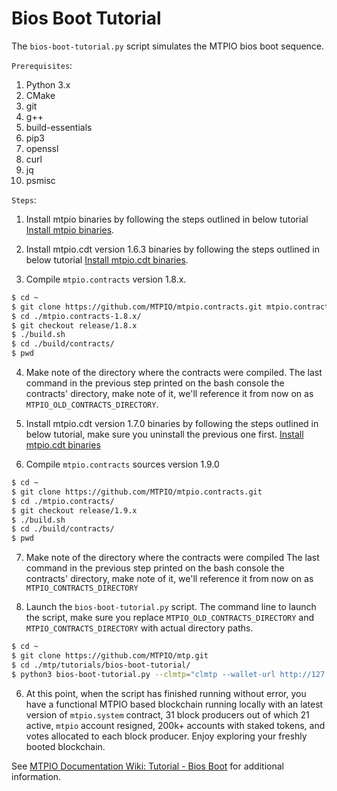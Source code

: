 # Bios Boot Tutorial

The `bios-boot-tutorial.py` script simulates the MTPIO bios boot sequence.

``Prerequisites``:

1. Python 3.x
2. CMake
3. git
4. g++
5. build-essentials
6. pip3
7. openssl
8. curl
9. jq
10. psmisc


``Steps``:

1. Install mtpio binaries by following the steps outlined in below tutorial
[Install mtpio binaries](https://github.com/MTPIO/mtp/tree/release/2.0.x#mac-os-x-brew-install).

2. Install mtpio.cdt version 1.6.3 binaries by following the steps outlined in below tutorial
[Install mtpio.cdt binaries](https://github.com/MTPIO/mtpio.cdt/tree/release/1.6.x#binary-releases).

3. Compile `mtpio.contracts` version 1.8.x.

```bash
$ cd ~
$ git clone https://github.com/MTPIO/mtpio.contracts.git mtpio.contracts-1.8.x
$ cd ./mtpio.contracts-1.8.x/
$ git checkout release/1.8.x
$ ./build.sh
$ cd ./build/contracts/
$ pwd

```

4. Make note of the directory where the contracts were compiled. 
The last command in the previous step printed on the bash console the contracts' directory, make note of it, we'll reference it from now on as `MTPIO_OLD_CONTRACTS_DIRECTORY`.

5. Install mtpio.cdt version 1.7.0 binaries by following the steps outlined in below tutorial, make sure you uninstall the previous one first.
[Install mtpio.cdt binaries](https://github.com/MTPIO/mtpio.cdt/tree/release/1.7.x#binary-releases)

6. Compile `mtpio.contracts` sources version 1.9.0

```bash
$ cd ~
$ git clone https://github.com/MTPIO/mtpio.contracts.git
$ cd ./mtpio.contracts/
$ git checkout release/1.9.x
$ ./build.sh
$ cd ./build/contracts/
$ pwd

```

7. Make note of the directory where the contracts were compiled
The last command in the previous step printed on the bash console the contracts' directory, make note of it, we'll reference it from now on as `MTPIO_CONTRACTS_DIRECTORY`


8. Launch the `bios-boot-tutorial.py` script. 
The command line to launch the script, make sure you replace `MTPIO_OLD_CONTRACTS_DIRECTORY` and `MTPIO_CONTRACTS_DIRECTORY` with actual directory paths.

```bash
$ cd ~
$ git clone https://github.com/MTPIO/mtp.git
$ cd ./mtp/tutorials/bios-boot-tutorial/
$ python3 bios-boot-tutorial.py --clmtp="clmtp --wallet-url http://127.0.0.1:6666 " --nodmtp=nodmtp --kmtpd=kmtpd --contracts-dir="MTPIO_CONTRACTS_DIRECTORY" --old-contracts-dir="MTPIO_OLD_CONTRACTS_DIRECTORY" -w -a
```

6. At this point, when the script has finished running without error, you have a functional MTPIO based blockchain running locally with an latest version of `mtpio.system` contract, 31 block producers out of which 21 active, `mtpio` account resigned, 200k+ accounts with staked tokens, and votes allocated to each block producer. Enjoy exploring your freshly booted blockchain.

See [MTPIO Documentation Wiki: Tutorial - Bios Boot](https://github.com/MTPIO/mtp/wiki/Tutorial-Bios-Boot-Sequence) for additional information.